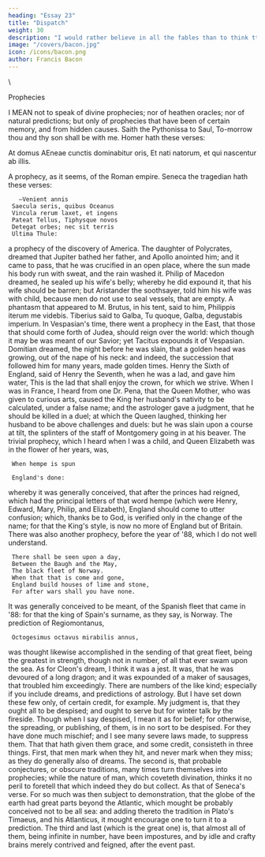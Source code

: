 ```yaml
---
heading: "Essay 23"
title: "Dispatch"
weight: 30
description: "I would rather believe in all the fables than to think tthat this universal frame is without a mind"
image: "/covers/bacon.jpg"
icon: /icons/bacon.png
author: Francis Bacon
---
```

\


Prophecies

I MEAN not to speak of divine prophecies; nor of heathen oracles; nor of natural predictions; but only of prophecies that have been of certain memory, and from hidden causes. Saith the Pythonissa to Saul, To-morrow thou and thy son shall be with me. Homer hath these verses:

At domus AEneae cunctis dominabitur oris, Et nati natorum, et qui nascentur ab illis.

A prophecy, as it seems, of the Roman empire. Seneca the tragedian hath these verses:

       —Venient annis
     Saecula seris, quibus Oceanus
     Vincula rerum laxet, et ingens
     Pateat Tellus, Tiphysque novos
     Detegat orbes; nec sit terris
     Ultima Thule:
a prophecy of the discovery of America. The daughter of Polycrates, dreamed that Jupiter bathed her father, and Apollo anointed him; and it came to pass, that he was crucified in an open place, where the sun made his body run with sweat, and the rain washed it. Philip of Macedon dreamed, he sealed up his wife's belly; whereby he did expound it, that his wife should be barren; but Aristander the soothsayer, told him his wife was with child, because men do not use to seal vessels, that are empty. A phantasm that appeared to M. Brutus, in his tent, said to him, Philippis iterum me videbis. Tiberius said to Galba, Tu quoque, Galba, degustabis imperium. In Vespasian's time, there went a prophecy in the East, that those that should come forth of Judea, should reign over the world: which though it may be was meant of our Savior; yet Tacitus expounds it of Vespasian. Domitian dreamed, the night before he was slain, that a golden head was growing, out of the nape of his neck: and indeed, the succession that followed him for many years, made golden times. Henry the Sixth of England, said of Henry the Seventh, when he was a lad, and gave him water, This is the lad that shall enjoy the crown, for which we strive. When I was in France, I heard from one Dr. Pena, that the Queen Mother, who was given to curious arts, caused the King her husband's nativity to be calculated, under a false name; and the astrologer gave a judgment, that he should be killed in a duel; at which the Queen laughed, thinking her husband to be above challenges and duels: but he was slain upon a course at tilt, the splinters of the staff of Montgomery going in at his beaver. The trivial prophecy, which I heard when I was a child, and Queen Elizabeth was in the flower of her years, was,

     When hempe is spun

     England's done:
whereby it was generally conceived, that after the princes had reigned, which had the principal letters of that word hempe (which were Henry, Edward, Mary, Philip, and Elizabeth), England should come to utter confusion; which, thanks be to God, is verified only in the change of the name; for that the King's style, is now no more of England but of Britain. There was also another prophecy, before the year of '88, which I do not well understand.

     There shall be seen upon a day,
     Between the Baugh and the May,
     The black fleet of Norway.
     When that that is come and gone,
     England build houses of lime and stone,
     For after wars shall you have none.
It was generally conceived to be meant, of the Spanish fleet that came in '88: for that the king of Spain's surname, as they say, is Norway. The prediction of Regiomontanus,

     Octogesimus octavus mirabilis annus,
was thought likewise accomplished in the sending of that great fleet, being the greatest in strength, though not in number, of all that ever swam upon the sea. As for Cleon's dream, I think it was a jest. It was, that he was devoured of a long dragon; and it was expounded of a maker of sausages, that troubled him exceedingly. There are numbers of the like kind; especially if you include dreams, and predictions of astrology. But I have set down these few only, of certain credit, for example. My judgment is, that they ought all to be despised; and ought to serve but for winter talk by the fireside. Though when I say despised, I mean it as for belief; for otherwise, the spreading, or publishing, of them, is in no sort to be despised. For they have done much mischief; and I see many severe laws made, to suppress them. That that hath given them grace, and some credit, consisteth in three things. First, that men mark when they hit, and never mark when they miss; as they do generally also of dreams. The second is, that probable conjectures, or obscure traditions, many times turn themselves into prophecies; while the nature of man, which coveteth divination, thinks it no peril to foretell that which indeed they do but collect. As that of Seneca's verse. For so much was then subject to demonstration, that the globe of the earth had great parts beyond the Atlantic, which mought be probably conceived not to be all sea: and adding thereto the tradition in Plato's Timaeus, and his Atlanticus, it mought encourage one to turn it to a prediction. The third and last (which is the great one) is, that almost all of them, being infinite in number, have been impostures, and by idle and crafty brains merely contrived and feigned, after the event past.


